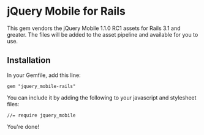 # jQuery Mobile for Rails

This gem vendors the jQuery Mobile 1.1.0 RC1 assets for Rails 3.1 and greater.
The files will be added to the asset pipeline and available for you to use.

## Installation

In your Gemfile, add this line:

    gem "jquery_mobile-rails"

You can include it by adding the following to your javascript and stylesheet files:

    //= require jquery_mobile

You're done!
